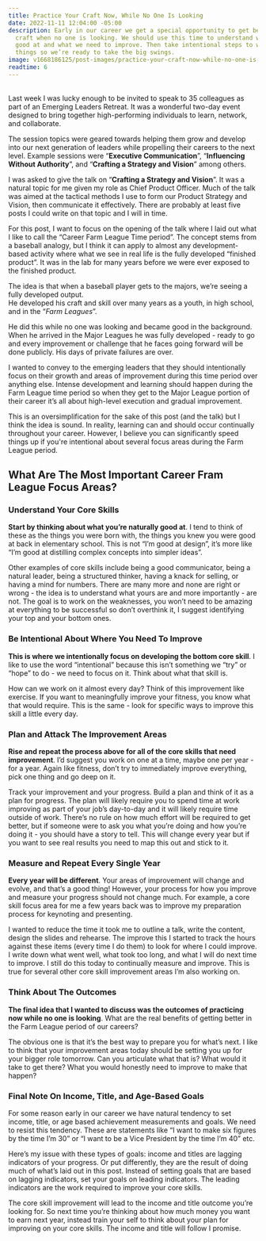 ```yaml
---
title: Practice Your Craft Now, While No One Is Looking
date: 2022-11-11 12:04:00 -05:00
description: Early in our career we get a special opportunity to get better at our
  craft when no one is looking. We should use this time to understand what we’re naturally
  good at and what we need to improve. Then take intentional steps to work on these
  things so we’re ready to take the big swings.
image: v1668186125/post-images/practice-your-craft-now-while-no-one-is-looking.jpg
readtime: 6
---
```


<br>
Last week I was lucky enough to be invited to speak to 35 colleagues as part of an Emerging Leaders Retreat. It was a wonderful two-day event designed to bring together high-performing individuals to learn, network, and collaborate.

The session topics were geared towards helping them grow and develop into our next generation of leaders while propelling their careers to the next level. Example sessions were “**Executive Communication**”, “**Influencing Without Authority**”, and “**Crafting a Strategy and Vision**” among others. 

I was asked to give the talk on “**Crafting a Strategy and Vision**”. It was a natural topic for me given my role as Chief Product Officer. Much of the talk was aimed at the tactical methods I use to form our Product Strategy and Vision, then communicate it effectively. There are probably at least five posts I could write on that topic and I will in time.

For this post, I want to focus on the opening of the talk where I laid out what I like to call the “Career Farm League Time period”. The concept stems from a baseball analogy, but I think it can apply to almost any development-based activity where what we see in real life is the fully developed “finished product”. It was in the lab for many years before we were ever exposed to the finished product.

<span class="lead">The idea is that when a baseball player gets to the majors, we’re seeing a fully developed output.</span>
<br>
He developed his craft and skill over many years as a youth, in high school, and in the “*Farm Leagues*”.

He did this while no one was looking and became good in the background. When he arrived in the Major Leagues he was fully developed - ready to go and every improvement or challenge that he faces going forward will be done publicly. His days of private failures are over.

I wanted to convey to the emerging leaders that they should intentionally focus on their growth and areas of improvement during this time period over anything else. Intense development and learning should happen during the Farm League time period so when they get to the Major League portion of their career it’s all about high-level execution and gradual improvement. 

This is an oversimplification for the sake of this post (and the talk) but I think the idea is sound. In reality, learning can and should occur continually throughout your career. However, I believe you can significantly speed things up if you're intentional about several focus areas during the Farm League period.

## What Are The Most Important Career Fram League Focus Areas?

### Understand Your Core Skills
**Start by thinking about what you’re naturally good at**. I tend to think of these as the things you were born with, the things you knew you were good at back in elementary school. This is not “I’m good at design”, it’s more like “I’m good at distilling complex concepts into simpler ideas”.

Other examples of core skills include being a good communicator, being a natural leader, being a structured thinker, having a knack for selling, or having a mind for numbers. There are many more and none are right or wrong - the idea is to understand what yours are and more importantly - are not. The goal is to work on the weaknesses, you won’t need to be amazing at everything to be successful so don’t overthink it, I suggest identifying your top and your bottom ones.

### Be Intentional About Where You Need To Improve
**This is where we intentionally focus on developing the bottom core skill**. I like to use the word “intentional” because this isn’t something we “try” or “hope” to do - we need to focus on it. Think about what that skill is.

How can we work on it almost every day? Think of this improvement like exercise. If you want to meaningfully improve your fitness, you know what that would require. This is the same - look for specific ways to improve this skill a little every day. 

### Plan and Attack The Improvement Areas
**Rise and repeat the process above for all of the core skills that need improvement**. I’d suggest you work on one at a time, maybe one per year - for a year. Again like fitness, don’t try to immediately improve everything, pick one thing and go deep on it.

Track your improvement and your progress. Build a plan and think of it as a plan for progress. The plan will likely require you to spend time at work improving as part of your job’s day-to-day and it will likely require time outside of work. There’s no rule on how much effort will be required to get better, but if someone were to ask you what you’re doing and how you’re doing it - you should have a story to tell. This will change every year but if you want to see real results you need to map this out and stick to it.

### Measure and Repeat Every Single Year
**Every year will be different**. Your areas of improvement will change and evolve, and that’s a good thing! However, your process for how you improve and measure your progress should not change much. For example, a core skill focus area for me a few years back was to improve my preparation process for keynoting and presenting.

I wanted to reduce the time it took me to outline a talk, write the content, design the slides and rehearse. The improve this I started to track the hours against these items (every time I do them) to look for where I could improve. I write down what went well, what took too long, and what I will do next time to improve. I still do this today to continually measure and improve. This is true for several other core skill improvement areas I’m also working on.  

### Think About The Outcomes
**The final idea that I wanted to discuss was the outcomes of practicing now while no one is looking**. What are the real benefits of getting better in the Farm League period of our careers?

The obvious one is that it’s the best way to prepare you for what’s next. I like to think that your improvement areas today should be setting you up for your bigger role tomorrow. Can you articulate what that is? What would it take to get there? What you would honestly need to improve to make that happen?

### Final Note On Income, Title, and Age-Based Goals
For some reason early in our career we have natural tendency to set income, title, or age based achievement measurements and goals. We need to resist this tendency. These are statements like “I want to make six figures by the time I’m 30” or “I want to be a Vice President by the time I’m 40” etc.

Here’s my issue with these types of goals: income and titles are lagging indicators of your progress. Or put differently, they are the result of doing much of what’s laid out in this post. Instead of setting goals that are based on lagging indicators, set your goals on leading indicators. The leading indicators are the work required to improve your core skills.

The core skill improvement will lead to the income and title outcome you’re looking for. So next time you’re thinking about how much money you want to earn next year, instead train your self to think about your plan for improving on your core skills. The income and title will follow I promise.